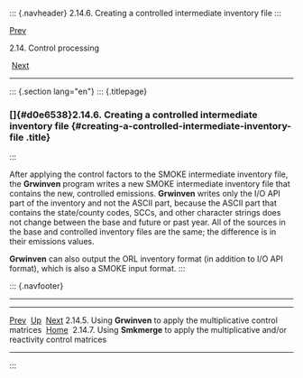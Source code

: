 ::: {.navheader}
2.14.6. Creating a controlled intermediate inventory file
:::

[Prev](ch02s14s05.html) 

2.14. Control processing

 [Next](ch02s14s07.html)

------------------------------------------------------------------------

::: {.section lang="en"}
::: {.titlepage}
<div>

<div>

### []{#d0e6538}2.14.6. Creating a controlled intermediate inventory file {#creating-a-controlled-intermediate-inventory-file .title}

</div>

</div>
:::

After applying the control factors to the SMOKE intermediate inventory
file, the **Grwinven** program writes a new SMOKE intermediate inventory
file that contains the new, controlled emissions. **Grwinven** writes
only the I/O API part of the inventory and not the ASCII part, because
the ASCII part that contains the state/county codes, SCCs, and other
character strings does not change between the base and future or past
year. All of the sources in the base and controlled inventory files are
the same; the difference is in their emissions values.

**Grwinven** can also output the ORL inventory format (in addition to
I/O API format), which is also a SMOKE input format.
:::

::: {.navfooter}

------------------------------------------------------------------------

  -------------------------------------------------------------------------- -------------------- --------------------------------------------------------------------------------------------
  [Prev](ch02s14s05.html)                                                     [Up](ch02s14.html)                                                                       [Next](ch02s14s07.html)
  2.14.5. Using **Grwinven** to apply the multiplicative control matrices     [Home](index.html)     2.14.7. Using **Smkmerge** to apply the multiplicative and/or reactivity control matrices
  -------------------------------------------------------------------------- -------------------- --------------------------------------------------------------------------------------------
:::
